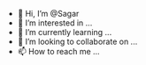 - 👋 Hi, I’m @Sagar
- 👀 I’m interested in ...
- 🌱 I’m currently learning ...
- 💞️ I’m looking to collaborate on ...
- 📫 How to reach me ...

<!---
sagarkbluebenz/sagarkbluebenz is a ✨ special ✨ repository because its `README.md` (this file) appears on your GitHub profile.
You can click the Preview link to take a look at your changes.
--->
